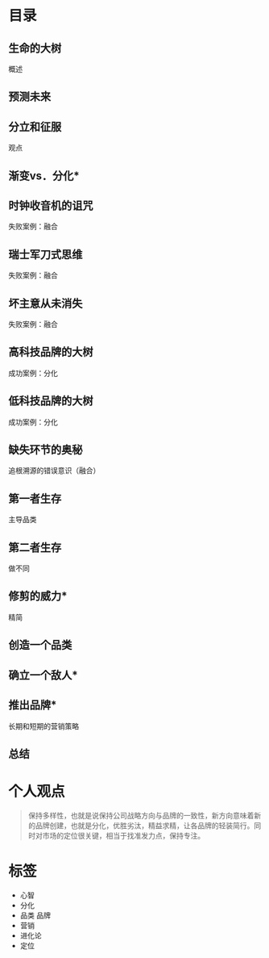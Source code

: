# 目录
  ## 生命的大树
  概述
  ## 预测未来
  ## 分立和征服
  观点
  ## 渐变vs．分化*
  ## 时钟收音机的诅咒
  失败案例：融合
  ## 瑞士军刀式思维
  失败案例：融合
  ## 坏主意从未消失
  失败案例：融合
  ## 高科技品牌的大树
  成功案例：分化
  ## 低科技品牌的大树
  成功案例：分化
  ## 缺失环节的奥秘
  追根溯源的错误意识（融合）
  ## 第一者生存
  主导品类
  ## 第二者生存
  做不同
  ## 修剪的威力*
  精简
  ## 创造一个品类
  ## 确立一个敌人*
  ## 推出品牌*
  长期和短期的营销策略
  ## 总结

# 个人观点
> 保持多样性，也就是说保持公司战略方向与品牌的一致性，新方向意味着新的品牌创建，也就是分化，优胜劣汰，精益求精，让各品牌的轻装简行。同时对市场的定位很关键，相当于找准发力点，保持专注。

# 标签
- 心智
- 分化
- 品类 品牌
- 营销
- 进化论
- 定位
